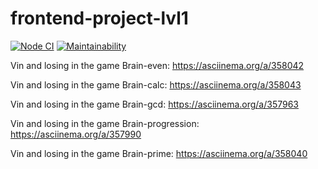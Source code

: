 # frontend-project-lvl1

[![Node CI](https://github.com/vchslv/frontend-project-lvl1/workflows/Node%20CI/badge.svg)](https://github.com/vchslv/frontend-project-lvl1/actions)
[![Maintainability](https://api.codeclimate.com/v1/badges/a99a88d28ad37a79dbf6/maintainability)](https://codeclimate.com/github/vchslv/frontend-project-lvl1/maintainability)

Vin and losing in the game Brain-even: https://asciinema.org/a/358042
 
Vin and losing in the game Brain-calc: https://asciinema.org/a/358043

Vin and losing in the game Brain-gcd: https://asciinema.org/a/357963

Vin and losing in the game Brain-progression: https://asciinema.org/a/357990

Vin and losing in the game Brain-prime: https://asciinema.org/a/358040
